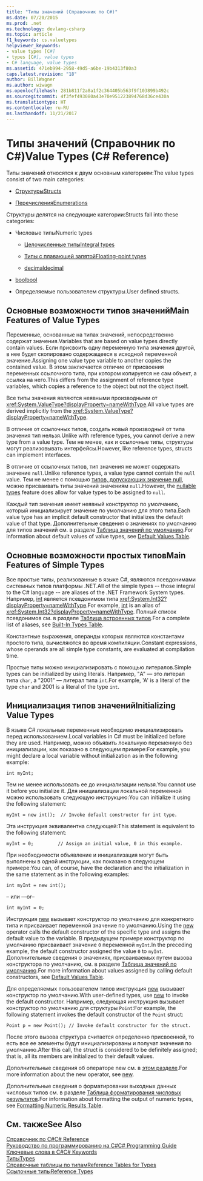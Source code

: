 ```yaml
---
title: "Типы значений (Справочник по C#)"
ms.date: 07/20/2015
ms.prod: .net
ms.technology: devlang-csharp
ms.topic: article
f1_keywords: cs.valuetypes
helpviewer_keywords:
- value types [C#]
- types [C#], value types
- C# language, value types
ms.assetid: 471eb994-2958-49d5-a6be-19b4313f80a3
caps.latest.revision: "18"
author: BillWagner
ms.author: wiwagn
ms.openlocfilehash: 281b811f2a8a1f2c364405b563f9f103899b492c
ms.sourcegitcommit: 4f3fef493080a43e70e951223894768d36ce430a
ms.translationtype: HT
ms.contentlocale: ru-RU
ms.lasthandoff: 11/21/2017
---
```

# <a name="value-types-c-reference"></a><span data-ttu-id="e9033-102">Типы значений (Справочник по C#)</span><span class="sxs-lookup"><span data-stu-id="e9033-102">Value Types (C# Reference)</span></span>
<span data-ttu-id="e9033-103">Типы значений относятся к двум основным категориям:</span><span class="sxs-lookup"><span data-stu-id="e9033-103">The value types consist of two main categories:</span></span>  
  
-   [<span data-ttu-id="e9033-104">Структуры</span><span class="sxs-lookup"><span data-stu-id="e9033-104">Structs</span></span>](../../../csharp/language-reference/keywords/struct.md)  
  
-   [<span data-ttu-id="e9033-105">Перечисления</span><span class="sxs-lookup"><span data-stu-id="e9033-105">Enumerations</span></span>](../../../csharp/language-reference/keywords/enum.md)  
  
 <span data-ttu-id="e9033-106">Структуры делятся на следующие категории:</span><span class="sxs-lookup"><span data-stu-id="e9033-106">Structs fall into these categories:</span></span>  
  
-   <span data-ttu-id="e9033-107">Числовые типы</span><span class="sxs-lookup"><span data-stu-id="e9033-107">Numeric types</span></span>  
  
    -   [<span data-ttu-id="e9033-108">Целочисленные типы</span><span class="sxs-lookup"><span data-stu-id="e9033-108">Integral types</span></span>](../../../csharp/language-reference/keywords/integral-types-table.md)  
  
    -   [<span data-ttu-id="e9033-109">Типы с плавающей запятой</span><span class="sxs-lookup"><span data-stu-id="e9033-109">Floating-point types</span></span>](../../../csharp/language-reference/keywords/floating-point-types-table.md)  
  
    -   [<span data-ttu-id="e9033-110">decimal</span><span class="sxs-lookup"><span data-stu-id="e9033-110">decimal</span></span>](../../../csharp/language-reference/keywords/decimal.md)  
  
-   [<span data-ttu-id="e9033-111">bool</span><span class="sxs-lookup"><span data-stu-id="e9033-111">bool</span></span>](../../../csharp/language-reference/keywords/bool.md)  
  
-   <span data-ttu-id="e9033-112">Определяемые пользователем структуры.</span><span class="sxs-lookup"><span data-stu-id="e9033-112">User defined structs.</span></span>  
  
## <a name="main-features-of-value-types"></a><span data-ttu-id="e9033-113">Основные возможности типов значений</span><span class="sxs-lookup"><span data-stu-id="e9033-113">Main Features of Value Types</span></span>  
 <span data-ttu-id="e9033-114">Переменные, основанные на типах значений, непосредственно содержат значения.</span><span class="sxs-lookup"><span data-stu-id="e9033-114">Variables that are based on value types directly contain values.</span></span> <span data-ttu-id="e9033-115">Если присвоить одну переменную типа значения другой, в нее будет скопировано содержащееся в исходной переменной значение.</span><span class="sxs-lookup"><span data-stu-id="e9033-115">Assigning one value type variable to another copies the contained value.</span></span> <span data-ttu-id="e9033-116">В этом заключается отличие от присвоения переменных ссылочного типа, при котором копируется не сам объект, а ссылка на него.</span><span class="sxs-lookup"><span data-stu-id="e9033-116">This differs from the assignment of reference type variables, which copies a reference to the object but not the object itself.</span></span>  
  
 <span data-ttu-id="e9033-117">Все типы значения являются неявными производными от <xref:System.ValueType?displayProperty=nameWithType>.</span><span class="sxs-lookup"><span data-stu-id="e9033-117">All value types are derived implicitly from the <xref:System.ValueType?displayProperty=nameWithType>.</span></span>  
  
 <span data-ttu-id="e9033-118">В отличие от ссылочных типов, создать новый производный от типа значения тип нельзя.</span><span class="sxs-lookup"><span data-stu-id="e9033-118">Unlike with reference types, you cannot derive a new type from a value type.</span></span> <span data-ttu-id="e9033-119">Тем не менее, как и ссылочные типы, структуры могут реализовывать интерфейсы.</span><span class="sxs-lookup"><span data-stu-id="e9033-119">However, like reference types, structs can implement interfaces.</span></span>  
  
 <span data-ttu-id="e9033-120">В отличие от ссылочных типов, тип значения не может содержать значение `null`.</span><span class="sxs-lookup"><span data-stu-id="e9033-120">Unlike reference types, a value type cannot contain the `null` value.</span></span> <span data-ttu-id="e9033-121">Тем не менее с помощью [типов, допускающих значение null](../../../csharp/programming-guide/nullable-types/index.md), можно присваивать типы значений значениям `null`.</span><span class="sxs-lookup"><span data-stu-id="e9033-121">However, the [nullable types](../../../csharp/programming-guide/nullable-types/index.md) feature does allow for value types to be assigned to `null`.</span></span>  
  
 <span data-ttu-id="e9033-122">Каждый тип значения имеет неявный конструктор по умолчанию, который инициализирует значение по умолчанию для этого типа.</span><span class="sxs-lookup"><span data-stu-id="e9033-122">Each value type has an implicit default constructor that initializes the default value of that type.</span></span> <span data-ttu-id="e9033-123">Дополнительные сведения о значениях по умолчанию для типов значений см. в разделе [Таблица значений по умолчанию](../../../csharp/language-reference/keywords/default-values-table.md).</span><span class="sxs-lookup"><span data-stu-id="e9033-123">For information about default values of value types, see [Default Values Table](../../../csharp/language-reference/keywords/default-values-table.md).</span></span>  
  
## <a name="main-features-of-simple-types"></a><span data-ttu-id="e9033-124">Основные возможности простых типов</span><span class="sxs-lookup"><span data-stu-id="e9033-124">Main Features of Simple Types</span></span>  
 <span data-ttu-id="e9033-125">Все простые типы, реализованные в языке C#, являются псевдонимами системных типов платформы .NET.</span><span class="sxs-lookup"><span data-stu-id="e9033-125">All of the simple types -- those integral to the C# language -- are aliases of the .NET Framework System types.</span></span> <span data-ttu-id="e9033-126">Например, [int](../../../csharp/language-reference/keywords/int.md) является псевдонимом типа <xref:System.Int32?displayProperty=nameWithType>.</span><span class="sxs-lookup"><span data-stu-id="e9033-126">For example, [int](../../../csharp/language-reference/keywords/int.md) is an alias of <xref:System.Int32?displayProperty=nameWithType>.</span></span> <span data-ttu-id="e9033-127">Полный список псевдонимов см. в разделе [Таблица встроенных типов](../../../csharp/language-reference/keywords/built-in-types-table.md).</span><span class="sxs-lookup"><span data-stu-id="e9033-127">For a complete list of aliases, see [Built-In Types Table](../../../csharp/language-reference/keywords/built-in-types-table.md).</span></span>  
  
 <span data-ttu-id="e9033-128">Константные выражения, операнды которых являются константами простого типа, вычисляются во время компиляции.</span><span class="sxs-lookup"><span data-stu-id="e9033-128">Constant expressions, whose operands are all simple type constants, are evaluated at compilation time.</span></span>  
  
 <span data-ttu-id="e9033-129">Простые типы можно инициализировать с помощью литералов.</span><span class="sxs-lookup"><span data-stu-id="e9033-129">Simple types can be initialized by using literals.</span></span> <span data-ttu-id="e9033-130">Например, "A" — это литерал типа `char`, а "2001" — литерал типа `int`.</span><span class="sxs-lookup"><span data-stu-id="e9033-130">For example, 'A' is a literal of the type `char` and 2001 is a literal of the type `int`.</span></span>  
  
## <a name="initializing-value-types"></a><span data-ttu-id="e9033-131">Инициализация типов значений</span><span class="sxs-lookup"><span data-stu-id="e9033-131">Initializing Value Types</span></span>  
 <span data-ttu-id="e9033-132">В языке C# локальные переменные необходимо инициализировать перед использованием.</span><span class="sxs-lookup"><span data-stu-id="e9033-132">Local variables in C# must be initialized before they are used.</span></span> <span data-ttu-id="e9033-133">Например, можно объявить локальную переменную без инициализации, как показано в следующем примере:</span><span class="sxs-lookup"><span data-stu-id="e9033-133">For example, you might declare a local variable without initialization as in the following example:</span></span>  
  
```  
int myInt;  
```  
  
 <span data-ttu-id="e9033-134">Тем не менее использовать ее до инициализации нельзя.</span><span class="sxs-lookup"><span data-stu-id="e9033-134">You cannot use it before you initialize it.</span></span> <span data-ttu-id="e9033-135">Для инициализации локальной переменной можно использовать следующую инструкцию:</span><span class="sxs-lookup"><span data-stu-id="e9033-135">You can initialize it using the following statement:</span></span>  
  
```  
myInt = new int();  // Invoke default constructor for int type.  
```  
  
 <span data-ttu-id="e9033-136">Эта инструкция эквивалентна следующей:</span><span class="sxs-lookup"><span data-stu-id="e9033-136">This statement is equivalent to the following statement:</span></span>  
  
```  
myInt = 0;         // Assign an initial value, 0 in this example.  
```  
  
 <span data-ttu-id="e9033-137">При необходимости объявление и инициализация могут быть выполнены в одной инструкции, как показано в следующем примере:</span><span class="sxs-lookup"><span data-stu-id="e9033-137">You can, of course, have the declaration and the initialization in the same statement as in the following examples:</span></span>  
  
```  
int myInt = new int();  
```  
  
 <span data-ttu-id="e9033-138">– или –</span><span class="sxs-lookup"><span data-stu-id="e9033-138">–or–</span></span>  
  
```  
int myInt = 0;  
```  
  
 <span data-ttu-id="e9033-139">Инструкция [new](../../../csharp/language-reference/keywords/new.md) вызывает конструктор по умолчанию для конкретного типа и присваивает переменной значение по умолчанию.</span><span class="sxs-lookup"><span data-stu-id="e9033-139">Using the [new](../../../csharp/language-reference/keywords/new.md) operator calls the default constructor of the specific type and assigns the default value to the variable.</span></span> <span data-ttu-id="e9033-140">В предыдущем примере конструктор по умолчанию присваивает значение `0` переменной `myInt`.</span><span class="sxs-lookup"><span data-stu-id="e9033-140">In the preceding example, the default constructor assigned the value `0` to `myInt`.</span></span> <span data-ttu-id="e9033-141">Дополнительные сведения о значениях, присваиваемых путем вызова конструктора по умолчанию, см. в разделе [Таблица значений по умолчанию](../../../csharp/language-reference/keywords/default-values-table.md).</span><span class="sxs-lookup"><span data-stu-id="e9033-141">For more information about values assigned by calling default constructors, see [Default Values Table](../../../csharp/language-reference/keywords/default-values-table.md).</span></span>  
  
 <span data-ttu-id="e9033-142">Для определяемых пользователем типов инструкция [new](../../../csharp/language-reference/keywords/new.md) вызывает конструктор по умолчанию.</span><span class="sxs-lookup"><span data-stu-id="e9033-142">With user-defined types, use [new](../../../csharp/language-reference/keywords/new.md) to invoke the default constructor.</span></span> <span data-ttu-id="e9033-143">Например, следующая инструкция вызывает конструктор по умолчанию для структуры `Point`:</span><span class="sxs-lookup"><span data-stu-id="e9033-143">For example, the following statement invokes the default constructor of the `Point` struct:</span></span>  
  
```  
Point p = new Point(); // Invoke default constructor for the struct.  
```  
  
 <span data-ttu-id="e9033-144">После этого вызова структура считается определенно присвоенной, то есть все ее элементы будут инициализированы и получат значения по умолчанию.</span><span class="sxs-lookup"><span data-stu-id="e9033-144">After this call, the struct is considered to be definitely assigned; that is, all its members are initialized to their default values.</span></span>  
  
 <span data-ttu-id="e9033-145">Дополнительные сведения об операторе new см. в [этом разделе](../../../csharp/language-reference/keywords/new.md).</span><span class="sxs-lookup"><span data-stu-id="e9033-145">For more information about the new operator, see [new](../../../csharp/language-reference/keywords/new.md).</span></span>  
  
 <span data-ttu-id="e9033-146">Дополнительные сведения о форматировании выходных данных числовых типов см. в разделе [Таблица форматирования числовых результатов](../../../csharp/language-reference/keywords/formatting-numeric-results-table.md).</span><span class="sxs-lookup"><span data-stu-id="e9033-146">For information about formatting the output of numeric types, see [Formatting Numeric Results Table](../../../csharp/language-reference/keywords/formatting-numeric-results-table.md).</span></span>  
  
## <a name="see-also"></a><span data-ttu-id="e9033-147">См. также</span><span class="sxs-lookup"><span data-stu-id="e9033-147">See Also</span></span>  
 [<span data-ttu-id="e9033-148">Справочник по C#</span><span class="sxs-lookup"><span data-stu-id="e9033-148">C# Reference</span></span>](../../../csharp/language-reference/index.md)  
 [<span data-ttu-id="e9033-149">Руководство по программированию на C#</span><span class="sxs-lookup"><span data-stu-id="e9033-149">C# Programming Guide</span></span>](../../../csharp/programming-guide/index.md)  
 [<span data-ttu-id="e9033-150">Ключевые слова в C#</span><span class="sxs-lookup"><span data-stu-id="e9033-150">C# Keywords</span></span>](../../../csharp/language-reference/keywords/index.md)  
 [<span data-ttu-id="e9033-151">Типы</span><span class="sxs-lookup"><span data-stu-id="e9033-151">Types</span></span>](../../../csharp/language-reference/keywords/types.md)  
 [<span data-ttu-id="e9033-152">Справочные таблицы по типам</span><span class="sxs-lookup"><span data-stu-id="e9033-152">Reference Tables for Types</span></span>](../../../csharp/language-reference/keywords/reference-tables-for-types.md)  
 [<span data-ttu-id="e9033-153">Ссылочные типы</span><span class="sxs-lookup"><span data-stu-id="e9033-153">Reference Types</span></span>](../../../csharp/language-reference/keywords/reference-types.md)
